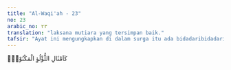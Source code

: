 ```yaml
---
title: "Al-Waqi'ah - 23"
no: 23
arabic_no: ٢٣
translation: "laksana mutiara yang tersimpan baik."
tafsir: "Ayat ini mengungkapkan di dalam surga itu ada bidadaribidadari yang bermata jeli laksana mutiara yang tersimpan baik. Bidadari bagaikan mutiara yang belum tersentuh tangan dan bersih dari debu sangat cantik dan memesona. Pada umumnya para mufasir menafsirkan ayat ini bahwa yang dimaksud dengan hawariyyun adalah perempuan yang putih, matanya sangat jelas warna putih dan hitamnya. Firman Allah: \n\nBidadari-bidadari yang dipelihara di dalam kemah-kemah. Maka nikmat Tuhanmu yang manakah yang kamu dustakan? Mereka tidak pernah disentuh oleh manusia maupun oleh jin sebelumnya. (arRahman/55: 72-74) \n\nFirman Allah dalam ayat lain: \n\nMereka bersandar di atas dipan-dipan yang tersusun dan Kami berikan kepada mereka pasangan bidadari yang bermata indah. (ath-thur/52: 20)"
---
```


كَاَمْثَالِ اللُّؤْلُؤِ الْمَكْنُوْنِۚ  
